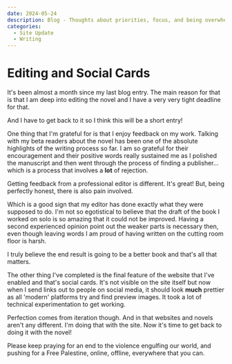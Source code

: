 ```yaml
---
date: 2024-05-24
description: Blog - Thoughts about priorities, focus, and being overwhelmed
categories:
  - Site Update
  - Writing
---
```


# Editing and Social Cards

It's been almost a month since my last blog entry. The main reason for that is that I am deep into editing the novel and I have a very very tight deadline for that.

And I have to get back to it so I think this will be a short entry!

<!-- more -->

One thing that I'm grateful for is that I enjoy feedback on my work. Talking with my beta readers about the novel has been one of the absolute highlights of the writing process so far. I am so grateful for their encouragement and their positive words really sustained me as I polished the manuscript and then went through the process of finding a publisher... which is a process that involves a **lot** of rejection.

Getting feedback from a professional editor is different. It's great! But, being perfectly honest, there is also pain involved.

Which is a good sign that my editor has done exactly what they were supposed to do. I'm not so egotistical to believe that the draft of the book I worked on solo is so amazing that it could not be improved.  Having a second experienced opinion point out the weaker parts is necessary then, even though leaving words I am proud of having written on the cutting room floor is harsh.

I truly believe the end result is going to be a better book and that's all that matters.

The other thing I've completed is the final feature of the website that I've enabled and that's social cards. It's not visible on the site itself but now when I send links out to people on social media, it should look **much** prettier as all 'modern' platforms try and find preview images. It took a lot of technical experimentation to get working.

Perfection comes from iteration though.  And in that websites and novels aren't any different. I'm doing that with the site. Now it's time to get back to doing it with the novel!

Please keep praying for an end to the violence engulfing our world, and pushing for a Free Palestine, online, offline, everywhere that you can.
